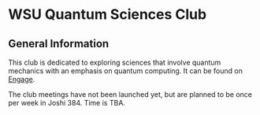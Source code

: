 # WSU Quantum Sciences Club

## General Information

This club is dedicated to exploring sciences that involve quantum mechanics with an emphasis on quantum computing. It can be found on [Engage](https://wright.campuslabs.com/engage/organization/wsuquantum).

The club meetings have not been launched yet, but are planned to be once per week in Joshi 384. Time is TBA.

